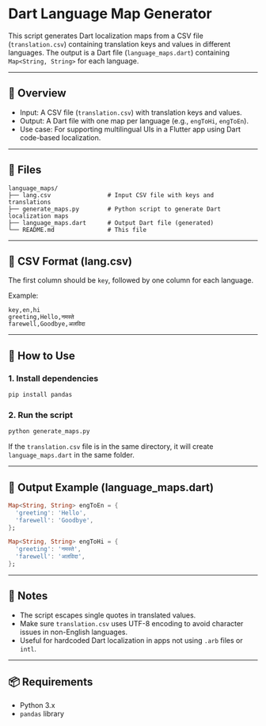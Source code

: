 # Dart Language Map Generator

This script generates Dart localization maps from a CSV file (`translation.csv`) containing translation keys and values in different languages. The output is a Dart file (`language_maps.dart`) containing `Map<String, String>` for each language.

---

## 📝 Overview

- Input: A CSV file (`translation.csv`) with translation keys and values.
- Output: A Dart file with one map per language (e.g., `engToHi`, `engToEn`).
- Use case: For supporting multilingual UIs in a Flutter app using Dart code-based localization.

---

## 📂 Files

```
language_maps/
├── lang.csv                # Input CSV file with keys and translations
├── generate_maps.py        # Python script to generate Dart localization maps
├── language_maps.dart      # Output Dart file (generated)
└── README.md               # This file
```

---

## 📄 CSV Format (lang.csv)

The first column should be `key`, followed by one column for each language.

Example:

```
key,en,hi
greeting,Hello,नमस्ते
farewell,Goodbye,अलविदा
```

---

## 🚀 How to Use

### 1. Install dependencies

```bash
pip install pandas
```

### 2. Run the script

```bash
python generate_maps.py
```

If the `translation.csv` file is in the same directory, it will create `language_maps.dart` in the same folder.

---

## 🧪 Output Example (language_maps.dart)

```dart
Map<String, String> engToEn = {
  'greeting': 'Hello',
  'farewell': 'Goodbye',
};

Map<String, String> engToHi = {
  'greeting': 'नमस्ते',
  'farewell': 'अलविदा',
};
```

---

## 🔐 Notes

- The script escapes single quotes in translated values.
- Make sure `translation.csv` uses UTF-8 encoding to avoid character issues in non-English languages.
- Useful for hardcoded Dart localization in apps not using `.arb` files or `intl`.

---

## 📦 Requirements

- Python 3.x
- `pandas` library